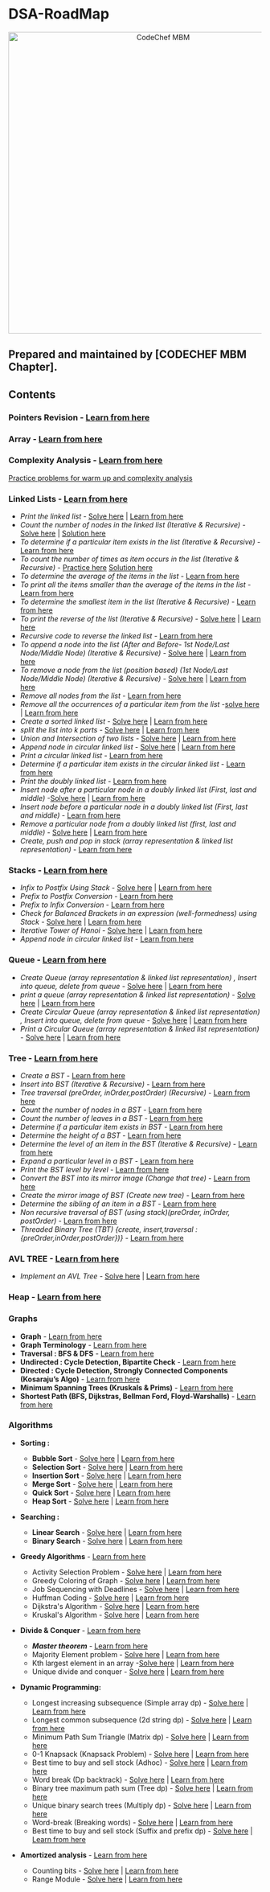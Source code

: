 # DSA-RoadMap
<p align="center">
<img alt="CodeChef MBM" src="images/codechef-mbm.png" height="600">
</p>

## Prepared and maintained by [CODECHEF MBM Chapter].
## Contents
### **Pointers Revision** - [Learn from here](https://www.youtube.com/playlist?list=PLhb7SOmGNUc4EBVjd7x5TiEyOKXt71whE)
### **Array** - [Learn from here ](https://www.geeksforgeeks.org/array-data-structure/ )
### **Complexity Analysis** - [Learn from here](https://www.youtube.com/playlist?list=PL2_aWCzGMAwI9HK8YPVBjElbLbI3ufctn)
[Practice problems for warm up and complexity analysis](https://www.codechef.com/LRNDSA01)
### **Linked Lists** - [Learn from here](https://www.youtube.com/playlist?list=PLCvBE7NDS5Bli-yIH6lD353r9zHxvazr1)

* *Print the linked list* - [Solve here](https://practice.geeksforgeeks.org/problems/print-linked-list-elements/1/?category[]=Linked%20List&page=2&query=category[]Linked%20Listpage2) | [Learn from here](https://www.hackerrank.com/challenges/print-the-elements-of-a-linked-list/problem)
* *Count the number of nodes in the linked list (Iterative & Recursive)* -  [Solve here](https://practice.geeksforgeeks.org/problems/count-nodes-of-linked-list/1) | [Solution here](https://www.geeksforgeeks.org/find-length-of-a-linked-list-iterative-and-recursive/) 
* *To determine if a particular item exists in the list (Iterative & Recursive)* -  [Learn from here](https://www.geeksforgeeks.org/search-an-element-in-a-linked-list-iterative-and-recursive/)
* *To count the number of times as item occurs in the list (Iterative & Recursive)* -  [Practice here](https://practice.geeksforgeeks.org/problems/occurence-of-an-integer-in-a-linked-list/1) [Solution here](https://www.geeksforgeeks.org/write-a-function-that-counts-the-number-of-times-a-given-int-occurs-in-a-linked-list/)
* *To determine the average of the items in the list* - [Learn from here](https://www.geeksforgeeks.org/program-to-find-average-of-all-nodes-in-a-linked-list/#:~:text=Start%20traversing%20the%20linked%20list,node%20and%20Return%20the%20average.)
* *To print all the items smaller than the average of the items in the list* - [Learn from here](https://www.geeksforgeeks.org/find-the-element-before-which-all-the-elements-are-smaller-than-it-and-after-which-all-are-greater-than-it/)
* *To determine the smallest item in the list (Iterative & Recursive)* - [Learn from here](geeksforgeeks.org/find-smallest-largest-elements-singly-linked-list/)
* *To print the reverse of the list (Iterative & Recursive)* -  [Solve here](https://practice.geeksforgeeks.org/problems/reverse-a-linked-list/1) | [Learn here](https://www.geeksforgeeks.org/reverse-a-linked-list/)
* *Recursive code to reverse the linked list* - [Learn from here](https://www.geeksforgeeks.org/recursively-reversing-a-linked-list-a-simple-implementation/)
* *To append  a node into the list (After and Before- 1st Node/Last Node/Middle Node) (Iterative & Recursive)* - [Solve here](https://practice.geeksforgeeks.org/problems/linked-list-insertion/1) | [Learn from here](https://www.geeksforgeeks.org/linked-list-set-2-inserting-a-node/)
* *To remove a node from the list (position based) (1st Node/Last Node/Middle Node) (Iterative & Recursive)* - [Solve here](https://practice.geeksforgeeks.org/problems/delete-a-node-in-single-linked-list/1) | [Learn from here](https://www.geeksforgeeks.org/linked-list-set-3-deleting-node/)
* *Remove all nodes from the list* - [Learn from here](https://www.geeksforgeeks.org/write-a-function-to-delete-a-linked-list/)
* *Remove all the occurrences of a particular item from the list* -[solve here](https://leetcode.com/problems/remove-linked-list-elements/) | [Learn from here](https://www.geeksforgeeks.org/remove-all-the-occurrences-of-an-element-from-a-list-in-python/)
* *Create a sorted linked list* - [Solve here](https://practice.geeksforgeeks.org/problems/insert-in-a-sorted-list/1) | [Learn from here](https://www.geeksforgeeks.org/given-a-linked-list-which-is-sorted-how-will-you-insert-in-sorted-way/)
* *split the list into k parts* - [Solve here](https://leetcode.com/problems/split-linked-list-in-parts/) | [Learn from here](https://massivealgorithms.blogspot.com/2018/04/leetcode-725-split-linked-list-in-parts.html)
* *Union and Intersection of two lists* - [Solve here](https://practice.geeksforgeeks.org/problems/intersection-of-two-linked-list/1) | [Learn from here](https://www.geeksforgeeks.org/union-and-intersection-of-two-linked-lists/)
* *Append node in circular linked list* - [Solve here](https://practice.geeksforgeeks.org/problems/linked-list-insertion-1587115620/1/?category[]=Linked%20List&page=2&query=category[]Linked%20Listpage2) | [Learn from here](https://www.geeksforgeeks.org/circular-singly-linked-list-insertion/#:~:text=To%20implement%20a%20circular%20singly,point%20to%20the%20first%20node.)
* *Print a circular linked list* - [Learn from here](https://www.geeksforgeeks.org/circular-linked-list-set-2-traversal/)
* *Determine if a particular item exists in the circular linked list* - [Learn from here](https://www.geeksforgeeks.org/check-if-a-pair-with-given-product-exists-in-linked-list/)
* *Print the doubly linked list* - [Learn from here](https://www.geeksforgeeks.org/doubly-linked-list/)
* *Insert node after a particular node in a doubly linked list (First, last and middle)* -[Solve here](https://practice.geeksforgeeks.org/problems/insert-in-middle-of-linked-list/1/?category[]=Linked%20List&page=2&query=category[]Linked%20Listpage2) | [Learn from here]()
* *Insert node before a particular node in a doubly linked list (First, last and middle)* - [Learn from here](https://www.geeksforgeeks.org/linked-list-set-2-inserting-a-node/)
* *Remove a particular node from a doubly linked list (first, last and middle)* - [Solve here](https://practice.geeksforgeeks.org/problems/delete-node-in-doubly-linked-list/1/?category[]=Linked%20List&page=2&query=category[]Linked%20Listpage2) | [Learn from here](https://www.geeksforgeeks.org/delete-a-node-in-a-doubly-linked-list/)
* *Create, push and pop in stack  (array representation & linked list representation)* - [Learn from here](https://www.geeksforgeeks.org/stack-data-structure-introduction-program/)

### **Stacks** - [Learn from here](https://www.youtube.com/playlist?list=PLCvBE7NDS5BngntkqmL5IlEdCmHF_b1d9)

* *Infix to Postfix Using Stack* - [Solve here](https://practice.geeksforgeeks.org/problems/infix-to-postfix-1587115620/1) | [Learn from here](https://www.geeksforgeeks.org/stack-set-2-infix-to-postfix/)
* *Prefix to Postfix Conversion* - [Learn from here](https://www.geeksforgeeks.org/prefix-postfix-conversion/)
* *Prefix to Infix Conversion* - [Learn from here](https://www.geeksforgeeks.org/prefix-infix-conversion/)
* *Check for Balanced Brackets in an expression (well-formedness) using Stack* - [Solve here](https://practice.geeksforgeeks.org/problems/parenthesis-checker2744/1) | [Learn from here](https://www.geeksforgeeks.org/check-for-balanced-parentheses-in-an-expression/)
* *Iterative Tower of Hanoi* - [Solve here](https://practice.geeksforgeeks.org/problems/help-the-old-man/0) | [Learn from here](https://www.geeksforgeeks.org/iterative-tower-of-hanoi/)
* *Append node in circular linked list* - [Learn from here](https://www.geeksforgeeks.org/expression-evaluation/)

### **Queue** - [Learn from here](https://www.youtube.com/playlist?list=PLCvBE7NDS5Bl7JvqoC2EIkRIwAbBbIVK9)

* *Create Queue (array representation & linked list representation) , Insert into queue, delete from queue* - [Solve here](https://practice.geeksforgeeks.org/problems/implement-queue-using-linked-list/1) | [Learn from here](https://www.geeksforgeeks.org/queue-linked-list-implementation/)
* *print a queue (array representation & linked list representation)* - [Solve here]() | [Learn from here](https://www.geeksforgeeks.org/queue-linked-list-implementation/)
* *Create Circular Queue (array representation & linked list representation) , Insert into queue, delete from queue* - [Solve here]() | [Learn from here](https://www.geeksforgeeks.org/circular-singly-linked-list-insertion/#:~:text=To%20implement%20a%20circular%20singly,point%20to%20the%20first%20node.)
* *Print a Circular Queue (array representation & linked list representation)* - [Solve here]() | [Learn from here](https://www.geeksforgeeks.org/circular-linked-list-set-2-traversal/)

### **Tree** - [Learn from here](https://www.youtube.com/playlist?list=PLCvBE7NDS5Bl-sM8FH3-TIqjlzdCAQfZ_)
* *Create a BST* - [Learn from here](https://www.geeksforgeeks.org/construct-bst-from-given-preorder-traversa/)
* *Insert into BST (Iterative & Recursive)* - [Learn from here](https://www.geeksforgeeks.org/insert-a-node-in-binary-search-tree-iteratively/)
* *Tree traversal (preOrder, inOrder,postOrder) (Recursive)* - [Learn from here](https://www.geeksforgeeks.org/tree-traversals-inorder-preorder-and-postorder/)
* *Count the number of nodes in a BST* - [Learn from here](https://www.geeksforgeeks.org/count-bst-nodes-that-are-in-a-given-range/)
* *Count the number of leaves in a BST* - [Learn from here](https://www.geeksforgeeks.org/write-a-c-program-to-get-count-of-leaf-nodes-in-a-binary-tree/)
* *Determine if a particular item exists in BST* - [Learn from here](https://www.geeksforgeeks.org/a-program-to-check-if-a-binary-tree-is-bst-or-not/)
* *Determine the height of a BST* - [Learn from here](https://www.geeksforgeeks.org/write-a-c-program-to-find-the-maximum-depth-or-height-of-a-tree/)
* *Determine the level of an item in the BST (Iterative & Recursive)* - [Learn from here](https://www.geeksforgeeks.org/level-order-tree-traversal/)
* *Expand a particular level in a BST* - [Learn from here](https://www.geeksforgeeks.org/connect-nodes-at-same-level/)
* *Print the BST level by level* - [Learn from here](https://www.geeksforgeeks.org/print-level-order-traversal-line-line/)
* *Convert the BST into its mirror image (Change that tree)* - [Learn from here](https://www.geeksforgeeks.org/write-an-efficient-c-function-to-convert-a-tree-into-its-mirror-tree/)
* *Create the mirror image of BST (Create new tree)* - [Learn from here](https://www.geeksforgeeks.org/write-an-efficient-c-function-to-convert-a-tree-into-its-mirror-tree/)
* *Determine the sibling of an item in a BST* - [Learn from here](https://www.geeksforgeeks.org/check-if-two-nodes-in-a-binary-tree-are-siblings/)
* *Non recursive traversal of BST (using stack)(preOrder, inOrder, postOrder)* - [Learn from here](https://www.geeksforgeeks.org/inorder-tree-traversal-without-recursion/)
* *Threaded Binary Tree (TBT) {create, insert,traversal : {preOrder,inOrder,postOrder})}* - [Learn from here](https://www.geeksforgeeks.org/threaded-binary-tree/)

### **AVL TREE** - [Learn from here](https://www.youtube.com/watch?v=jDM6_TnYIqE)

* *Implement an AVL Tree* - [Solve here](https://practice.geeksforgeeks.org/problems/avl-tree-insertion/1) | [Learn from here](https://www.geeksforgeeks.org/avl-tree-set-1-insertion/)

### **Heap** - [Learn from here](https://www.youtube.com/playlist?list=PLCvBE7NDS5Bkb8o8vGwvgTaZH_os2TERP)

### Graphs

* **Graph** - [Learn from here]( https://www.youtube.com/playlist?list=PLCvBE7NDS5BliMnhCKQbDsOmP78QtNEfZ)
* **Graph Terminology** - [Learn from here]()
* **Traversal : BFS & DFS** - [Learn from here]()
* **Undirected : Cycle Detection,	Bipartite Check** - [Learn from here]()
* **Directed : Cycle Detection, Strongly Connected Components (Kosaraju’s Algo)** - [Learn from here]()
* **Minimum Spanning Trees (Kruskals & Prims)** - [Learn from here]()
* **Shortest Path (BFS, Dijkstras, Bellman Ford, Floyd-Warshalls)** - [Learn from here]()

### Algorithms

* **Sorting :**
  - **Bubble Sort** - [Solve here](https://www.hackerearth.com/practice/algorithms/sorting/bubble-sort/practice-problems/) | [Learn from here](https://www.youtube.com/watch?v=Jdtq5uKz-w4)
  - **Selection Sort** - [Solve here](https://www.hackerearth.com/practice/algorithms/sorting/selection-sort/practice-problems/) | [Learn from here](https://www.youtube.com/watch?v=GUDLRan2DWM)
  - **Insertion Sort** - [Solve here](https://www.hackerearth.com/practice/algorithms/sorting/insertion-sort/tutorial/) | [Learn from here](https://www.youtube.com/watch?v=i-SKeOcBwko)
  - **Merge Sort** - [Solve here](https://www.hackerearth.com/practice/algorithms/sorting/merge-sort/practice-problems/) | [Learn from here](https://www.youtube.com/watch?v=mB5HXBb_HY8)
  - **Quick Sort** - [Solve here](https://www.hackerearth.com/practice/algorithms/sorting/quick-sort/practice-problems/) | [Learn from here](https://www.youtube.com/watch?v=7h1s2SojIRw)
  - **Heap Sort** - [Solve here](https://www.hackerearth.com/practice/algorithms/sorting/heap-sort/practice-problems/) | [Learn from here](https://www.youtube.com/watch?v=HqPJF2L5h9U)
* **Searching :** 
  -	**Linear Search** - [Solve here](https://www.hackerearth.com/practice/algorithms/searching/linear-search/practice-problems/) | [Learn from here](https://www.youtube.com/watch?v=C46QfTjVCNU)
  - **Binary Search** - [Solve here](https://www.hackerearth.com/practice/algorithms/searching/binary-search/practice-problems/) | [Learn from here](https://www.youtube.com/watch?v=j5uXyPJ0Pew)
* **Greedy Algorithms** - [Learn from here](https://www.youtube.com/watch?v=ARvQcqJ_-NY)
  - Activity Selection Problem - [Solve here](https://practice.geeksforgeeks.org/problems/n-meetings-in-one-room-1587115620/1) | [Learn from here](https://www.youtube.com/watch?v=poWB2UCuozA)
  - Greedy Coloring of Graph - [Solve here](https://leetcode.com/problems/possible-bipartition/) | [Learn from here](https://www.youtube.com/watch?v=052VkKhIaQ4)
  - Job Sequencing with Deadlines - [Solve here](https://practice.geeksforgeeks.org/problems/job-sequencing-problem-1587115620/1) | [Learn from here](https://www.youtube.com/watch?v=zPtI8q9gvX8)
  - Huffman Coding - [Solve here](https://practice.geeksforgeeks.org/problems/huffman-encoding/0) | [Learn from here](https://www.youtube.com/watch?v=co4_ahEDCho)
  - Dijkstra's Algorithm - [Solve here](https://www.hackerrank.com/challenges/dijkstrashortreach/problem) | [Learn from here](https://www.youtube.com/watch?v=XB4MIexjvY0)
  - Kruskal's Algorithm - [Solve here](https://www.hackerrank.com/challenges/kruskalmstrsub/problem) | [Learn from here](https://www.youtube.com/watch?v=4ZlRH0eK-qQ)
* **Divide & Conquer** - [Learn from here](https://www.youtube.com/watch?v=2Rr2tW9zvRg)
  - ***Master theorem*** -  [Learn from here](https://www.youtube.com/watch?v=OynWkEj0S-s)
  - Majority Element problem - [Solve here](https://leetcode.com/problems/majority-element/) | [Learn from here](https://www.youtube.com/watch?v=bg6r_fgtpMQ)
  - Kth largest element in an array -[Solve here](https://leetcode.com/problems/kth-largest-element-in-an-array/) | [Learn from here](https://www.youtube.com/watch?v=aXJ-p3Qa4TY)
  - Unique divide and conquer - [Solve here](https://www.hackerrank.com/challenges/unique-divide-and-conquer/problem) | [Learn from here](https://www.hackerrank.com/challenges/unique-divide-and-conquer/editorial)
* **Dynamic Programming:** 
  - Longest increasing subsequence (Simple array dp) - [Solve here](https://leetcode.com/problems/longest-increasing-subsequence/) | [Learn from here](https://www.youtube.com/watch?v=fV-TF4OvZpk)
  - Longest common subsequence (2d string dp) - [Solve here](https://leetcode.com/problems/longest-common-subsequence/) | [Learn from here](https://www.youtube.com/watch?v=sSno9rV8Rhg)
  - Minimum Path Sum Triangle (Matrix dp) - [Solve here](https://leetcode.com/problems/triangle/) | [Learn from here]()
  - 0-1 Knapsack (Knapsack Problem) - [Solve here](https://www.hackerrank.com/contests/srin-aadc03/challenges/classic-01-knapsack) | [Learn from here](https://www.youtube.com/watch?v=nLmhmB6NzcM)
  - Best time to buy and sell stock (Adhoc) - [Solve here](https://leetcode.com/problems/best-time-to-buy-and-sell-stock-ii/) | [Learn from here](https://www.youtube.com/watch?v=K8iHi8AW1ls)
  - Word break (Dp backtrack) - [Solve here](https://leetcode.com/problems/word-break-ii/) | [Learn from here](https://www.youtube.com/watch?v=9-grHHGUVls)
  - Binary tree maximum path sum (Tree dp) - [Solve here](https://leetcode.com/problems/binary-tree-maximum-path-sum/) | [Learn from here](https://www.youtube.com/watch?v=TO5zsKtc1Ic)
  - Unique binary search trees (Multiply dp) - [Solve here](https://leetcode.com/problems/unique-binary-search-trees-ii/) | [Learn from here](https://www.youtube.com/watch?v=hQn61BjdA7M)
  - Word-break (Breaking words) - [Solve here](https://leetcode.com/problems/word-break/) | [Learn from here](https://www.youtube.com/watch?v=yr77dVf1RQA) 
  - Best time to buy and sell stock (Suffix and prefix dp) - [Solve here](https://leetcode.com/problems/best-time-to-buy-and-sell-stock/) | [Learn from here](https://www.youtube.com/watch?v=mj7N8pLCJ6w)
  
* **Amortized analysis** - [Learn from here](http://www.cs.cornell.edu/courses/cs3110/2011sp/Lectures/lec20-amortized/amortized.htm)
  - Counting bits - [Solve here](https://leetcode.com/problems/counting-bits/) | [Learn from here](https://www.youtube.com/watch?v=awxaRgUB4Kw)
  - Range Module - [Solve here](https://leetcode.com/problems/range-module/) | [Learn from here](https://leetcode.com/problems/range-module/solution/)
